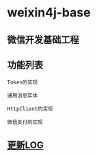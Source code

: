 weixin4j-base
=============

微信开发基础工程
--------------

功能列表
-------

`Token的实现`

`通用消息实体`

`HttpClient的实现`

`微信支付的实现`

[更新LOG](./CHANGE.md)
---------------------
